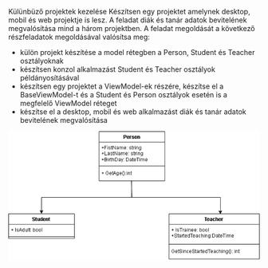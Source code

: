 Külünbüző projektek kezelése
Készítsen egy projektet amelynek desktop, mobil és web projektje is lesz. A feladat diák és tanár adatok bevitelének megvalósítása mind a három projektben.
A feladat megoldását a következő részfeladatok megoldásával valósítsa meg:
 - külön projekt készítése a model rétegben a Person, Student és Teacher osztályoknak
 - készítsen konzol alkalmazást Student és Teacher osztályok példányosításával
 - készítsen egy projektet a ViewModel-ek részére, készítse el a BaseViewModel-t és a Student és Person osztályok esetén is a megfelelő ViewModel réteget
 - készítse el a desktop, mobil és web alkalmazást diák és tanár adatok bevitelének megvalósítása


![UML](https://github.com/csarp-maui-exam/maui-exam-01-01-01-inheritence-wpf-blazor/blob/main/inheritence-sutdent-managment.jpg "A feladat")
